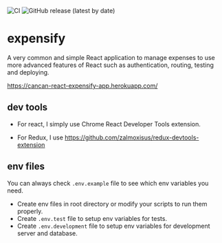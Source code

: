 ![CI](https://github.com/canyener/expensify/workflows/CI/badge.svg?branch=master)
![GitHub release (latest by date)](https://img.shields.io/github/v/release/canyener/expensify?label=latest-release)

# expensify
A very common and simple React application to manage expenses to use more advanced features of React such as authentication, routing, testing and deploying.

https://cancan-react-expensify-app.herokuapp.com/

## dev tools

- For react, I simply use Chrome React Developer Tools extension.

- For Redux, I use https://github.com/zalmoxisus/redux-devtools-extension

## env files

You can always check `.env.example` file to see which env variables you need.
- Create env files in root directory or modify your scripts to run them properly.
- Create `.env.test` file to setup env variables for tests.
- Create `.env.development` file to setup env variables for development server and database.
